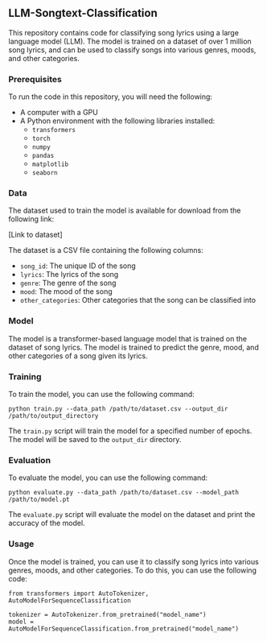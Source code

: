  ## LLM-Songtext-Classification

This repository contains code for classifying song lyrics using a large language model (LLM). The model is trained on a dataset of over 1 million song lyrics, and can be used to classify songs into various genres, moods, and other categories.

### Prerequisites

To run the code in this repository, you will need the following:

* A computer with a GPU
* A Python environment with the following libraries installed:
    * `transformers`
    * `torch`
    * `numpy`
    * `pandas`
    * `matplotlib`
    * `seaborn`

### Data

The dataset used to train the model is available for download from the following link:

[Link to dataset]

The dataset is a CSV file containing the following columns:

* `song_id`: The unique ID of the song
* `lyrics`: The lyrics of the song
* `genre`: The genre of the song
* `mood`: The mood of the song
* `other_categories`: Other categories that the song can be classified into

### Model

The model is a transformer-based language model that is trained on the dataset of song lyrics. The model is trained to predict the genre, mood, and other categories of a song given its lyrics.

### Training

To train the model, you can use the following command:

```
python train.py --data_path /path/to/dataset.csv --output_dir /path/to/output_directory
```

The `train.py` script will train the model for a specified number of epochs. The model will be saved to the `output_dir` directory.

### Evaluation

To evaluate the model, you can use the following command:

```
python evaluate.py --data_path /path/to/dataset.csv --model_path /path/to/model.pt
```

The `evaluate.py` script will evaluate the model on the dataset and print the accuracy of the model.

### Usage

Once the model is trained, you can use it to classify song lyrics into various genres, moods, and other categories. To do this, you can use the following code:

```
from transformers import AutoTokenizer, AutoModelForSequenceClassification

tokenizer = AutoTokenizer.from_pretrained("model_name")
model = AutoModelForSequenceClassification.from_pretrained("model_name")

